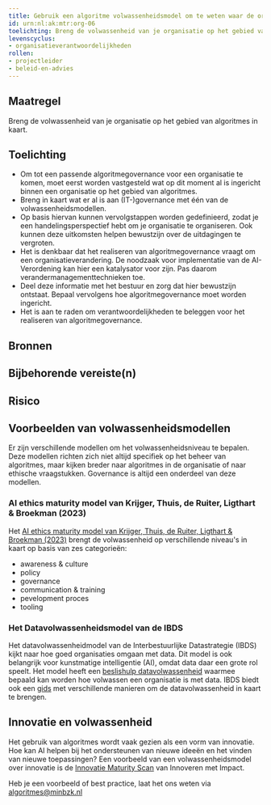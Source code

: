 ```yaml
---
title: Gebruik een algoritme volwassenheidsmodel om te weten waar de organisatie staat
id: urn:nl:ak:mtr:org-06
toelichting: Breng de volwassenheid van je organisatie op het gebied van algoritmes in kaart.
levenscyclus:
- organisatieverantwoordelijkheden
rollen:
- projectleider
- beleid-en-advies
---
```


<!-- tags -->

## Maatregel

Breng de volwassenheid van je organisatie op het gebied van algoritmes in kaart.

## Toelichting 
- Om tot een passende algoritmegovernance voor een organisatie te komen, moet eerst worden vastgesteld wat op dit moment al is ingericht binnen een organisatie op het gebied van algoritmes.
- Breng in kaart wat er al is aan (IT-)governance met één van de volwassenheidsmodellen.
- Op basis hiervan kunnen vervolgstappen worden gedefinieerd, zodat je een handelingsperspectief hebt om je organisatie te organiseren. Ook kunnen deze uitkomsten helpen bewustzijn over de uitdagingen te vergroten.
- Het is denkbaar dat het realiseren van algoritmegovernance vraagt om een organisatieverandering. De noodzaak voor implementatie van de AI-Verordening kan hier een katalysator voor zijn. Pas daarom verandermanagementtechnieken toe. 
- Deel deze informatie met het bestuur en zorg dat hier bewustzijn ontstaat. Bepaal vervolgens hoe algoritmegovernance moet worden ingericht.
- Het is aan te raden om verantwoordelijkheden te beleggen voor het realiseren van algoritmegovernance.

## Bronnen

## Bijbehorende vereiste(n)
<!-- Hier volgt een lijst met vereisten op basis van de in de metadata ingevulde vereiste -->

<!-- Let op! onderstaande regel met 'list_vereisten_on_maatregelen_page' niet weghalen! Deze maakt automatisch een lijst van bijbehorende verseisten op basis van de metadata  -->
<!-- list_vereisten_on_maatregelen_page -->

## Risico 
<!-- vul hier het specifieke risico in dat kan worden gemitigeerd met behulp van deze maatregel -->

## Voorbeelden van volwassenheidsmodellen

Er zijn verschillende modellen om het volwassenheidsniveau te bepalen. Deze modellen richten zich niet altijd specifiek op het beheer van algoritmes, maar kijken breder naar algoritmes in de organisatie of naar ethische vraagstukken. Governance is altijd een onderdeel van deze modellen.

### AI ethics maturity model van Krijger, Thuis, de Ruiter, Ligthart & Broekman (2023)
Het [AI ethics maturity model van Krijger, Thuis, de Ruiter, Ligthart & Broekman (2023)](https://link.springer.com/article/10.1007/s43681-022-00228-7) brengt de volwassenheid op verschillende niveau's in kaart op basis van zes categorieën:

- awareness & culture
- policy
- governance
- communication & training
- pevelopment proces
- tooling

### Het Datavolwassenheidsmodel van de IBDS
Het datavolwassenheidmodel van de Interbestuurlijke Datastrategie (IBDS) kijkt naar hoe goed organisaties omgaan met data. Dit model is ook belangrijk voor kunstmatige intelligentie (AI), omdat data daar een grote rol speelt. Het model heeft een [beslishulp datavolwassenheid](https://realisatieibds.nl/groups/view/c23ab74c-adb4-424e-917d-773a37968efe/kenniscentrum-van-de-ibds/wiki/view/2447d2a8-6c48-468d-9739-00772688853f/beslishulp-datavolwassenheid) waarmee bepaald kan worden hoe volwassen een organisatie is met data. IBDS biedt ook een [gids](https://realisatieibds.nl/page/view/ad94d97c-4d48-443c-aedd-235b2d0ca8b6/wegwijzer-volwassenheidsmodellen) met verschillende manieren om de datavolwassenheid in kaart te brengen. 

## Innovatie en volwassenheid
Het gebruik van algoritmes wordt vaak gezien als een vorm van innovatie. Hoe kan AI helpen bij het ondersteunen van nieuwe ideeën en het vinden van nieuwe toepassingen? Een voorbeeld van een volwassenheidsmodel over innovatie is de [Innovatie Maturity Scan](https://www.rijksorganisatieodi.nl/innoveren-met-impact/onze-services/innovatie-maturity-scan) van Innoveren met Impact.
 
Heb je een voorbeeld of best practice, laat het ons weten via algoritmes@minbzk.nl
